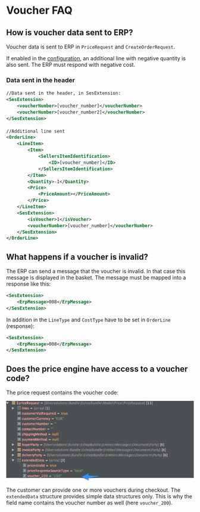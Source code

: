 # Voucher FAQ

## How is voucher data sent to ERP?

Voucher data is sent to ERP in `PriceRequest` and `CreateOrderRequest`.

If enabled in the [configuration](vouchers_from_erp.md#configuration), an additional line with negative quantity is also sent.
The ERP must respond with negative cost.

### Data sent in the header

``` xml
//Data sent in the header, in SesExtension:
<SesExtension>
    <voucherNumber>[voucher_number]</voucherNumber> 
    <voucherNumber>[voucher_number2]</voucherNumber>  
</SesExtension>

//Additional line sent
<OrderLine>    
    <LineItem>
        <Item>
            <SellersItemIdentification>
                <ID>[voucher_number]</ID>
            </SellersItemIdentification>
        </Item>
        <Quantity>-1</Quantity>
        <Price>
            <PriceAmount></PriceAmount>
        </Price>
    </LineItem>
    <SesExtension>
        <isVoucher>1</isVoucher>
        <voucherNumber>[voucher_number]</voucherNumber>        
    </SesExtension>
</OrderLine>
```

## What happens if a voucher is invalid?

The ERP can send a message that the voucher is invalid. In that case this message is displayed in the basket.
The message must be mapped into a response like this:

``` xml
<SesExtension>
    <ErpMessage>008</ErpMessage>
</SesExtension>
```

In addition in the `LineType` and `CostType` have to be set in `OrderLine` (response):

``` xml
<SesExtension>
    <ErpMessage>008</ErpMessage>
</SesExtension>
```

## Does the price engine have access to a voucher code?

The price request contains the voucher code:

![](../img/vouchers_faq.png)

The customer can provide one or more vouchers during checkout.
The `extendedData` structure provides simple data structures only.
This is why the field name contains the voucher number as well (here `voucher_200`).
